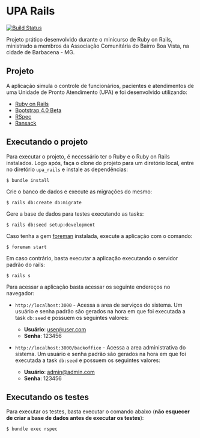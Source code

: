 # UPA Rails

[![Build Status](https://travis-ci.org/wdmeida/upa_rails.svg?branch=master)](https://travis-ci.org/wdmeida/upa_rails)

Projeto prático desenvolvido durante o minicurso de Ruby on Rails, ministrado a membros da Associação Comunitária do Bairro Boa Vista, na cidade de Barbacena - MG.

## Projeto

A aplicação simula o controle de funcionários, pacientes e atendimentos de uma Unidade de Pronto Atendimento (UPA) e foi desenvolvido utilizando:

* [Ruby on Rails](http://rubyonrails.org/)
* [Bootstrap 4.0 Beta](https://getbootstrap.com/docs/4.0/getting-started/introduction/)
* [RSpec](http://rspec.info/)
* [Ransack](https://github.com/activerecord-hackery/ransack)

## Executando o projeto

Para executar o projeto, é necessário ter o Ruby e o Ruby on Rails instalados. Logo após, faça o clone do projeto para um diretório local, entre no diretório ```upa_rails``` e instale as dependências:

```$ bundle install```

Crie o banco de dados e execute as migrações do mesmo:

```$ rails db:create db:migrate```

Gere a base de dados para testes executando as tasks:

```$ rails db:seed setup:development```

Caso tenha a gem [foreman](https://github.com/ddollar/foreman) instalada, execute a aplicação com o comando:

```$ foreman start```

Em caso contrário, basta executar a aplicação executando o servidor padrão do rails:

```$ rails s```

Para acessar a aplicação basta acessar os seguinte endereços no navegador:

* ```http://localhost:3000``` - Acessa a area de serviços do sistema. Um usuário e senha padrão são gerados na hora em que foi executada a task ```db:seed``` e possuem os seguintes valores:

  * **Usuário**: user@user.com
  * **Senha**: 123456


* ```http://localhost:3000/backoffice``` - Acessa a area administrativa do sistema. Um usuário e senha padrão são gerados na hora em que foi executada a task ```db:seed``` e possuem os seguintes valores:

  * **Usuário**: admin@admin.com
  * **Senha**: 123456
  

## Executando os testes

Para executar os testes, basta executar o comando abaixo (**não esquecer de criar a base de dados antes de executar os testes**):

```$ bundle exec rspec```
